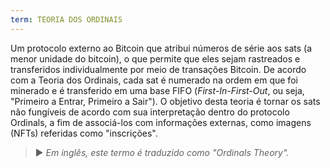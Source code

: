 ```yaml
---
term: TEORIA DOS ORDINAIS
---
```


Um protocolo externo ao Bitcoin que atribui números de série aos sats (a menor unidade do bitcoin), o que permite que eles sejam rastreados e transferidos individualmente por meio de transações Bitcoin. De acordo com a Teoria dos Ordinais, cada sat é numerado na ordem em que foi minerado e é transferido em uma base FIFO (*First-In-First-Out*, ou seja, "Primeiro a Entrar, Primeiro a Sair"). O objetivo desta teoria é tornar os sats não fungíveis de acordo com sua interpretação dentro do protocolo Ordinals, a fim de associá-los com informações externas, como imagens (NFTs) referidas como "inscrições".

> ► *Em inglês, este termo é traduzido como "Ordinals Theory".*